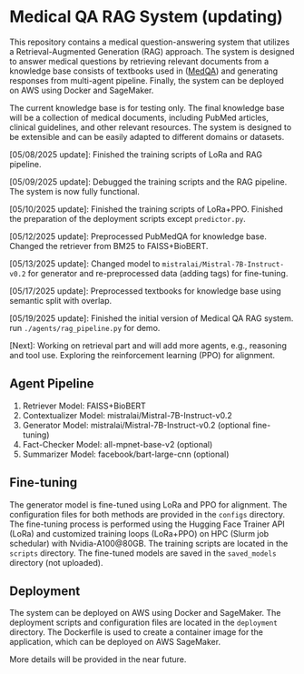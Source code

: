 # Medical QA RAG System (updating)
This repository contains a medical question-answering system that utilizes a Retrieval-Augmented Generation (RAG) approach. The system is designed to answer medical questions by retrieving relevant documents from a knowledge base consists of textbooks used in ([MedQA](https://github.com/jind11/MedQA)) and generating responses from multi-agent pipeline. Finally, the system can be deployed on AWS using Docker and SageMaker. 

The current knowledge base is for testing only. The final knowledge base will be a collection of medical documents, including PubMed articles, clinical guidelines, and other relevant resources. The system is designed to be extensible and can be easily adapted to different domains or datasets.

[05/08/2025 update]: Finished the training scripts of LoRa and RAG pipeline.

[05/09/2025 update]: Debugged the training scripts and the RAG pipeline. The system is now fully functional.

[05/10/2025 update]: Finished the training scripts of LoRa+PPO. Finished the preparation of the deployment scripts except `predictor.py`. 

[05/12/2025 update]: Preprocessed PubMedQA for knowledge base. Changed the retriever from BM25 to FAISS+BioBERT. 

[05/13/2025 update]: Changed model to `mistralai/Mistral-7B-Instruct-v0.2` for generator and re-preprocessed data (adding tags) for fine-tuning.

[05/17/2025 update]: Preprocessed textbooks for knowledge base using semantic split with overlap.

[05/19/2025 update]: Finished the initial version of Medical QA RAG system. run `./agents/rag_pipeline.py` for demo.

[Next]: Working on retrieval part and will add more agents, e.g., reasoning and tool use. Exploring the reinforcement learning (PPO) for alignment.

## Agent Pipeline
1. Retriever Model: FAISS+BioBERT
2. Contextualizer Model: mistralai/Mistral-7B-Instruct-v0.2
3. Generator Model: mistralai/Mistral-7B-Instruct-v0.2 (optional fine-tuning)
4. Fact-Checker Model: all-mpnet-base-v2 (optional)
5. Summarizer Model: facebook/bart-large-cnn (optional)

## Fine-tuning
The generator model is fine-tuned using LoRa and PPO for alignment. The configuration files for both methods are provided in the `configs` directory. The fine-tuning process is performed using the Hugging Face Trainer API (LoRa) and customized training loops (LoRa+PPO) on HPC (Slurm job schedular) with Nvidia-A100@80GB. The training scripts are located in the `scripts` directory. The fine-tuned models are saved in the `saved_models` directory (not uploaded).

## Deployment
The system can be deployed on AWS using Docker and SageMaker. The deployment scripts and configuration files are located in the `deployment` directory. The Dockerfile is used to create a container image for the application, which can be deployed on AWS SageMaker. 

More details will be provided in the near future.



